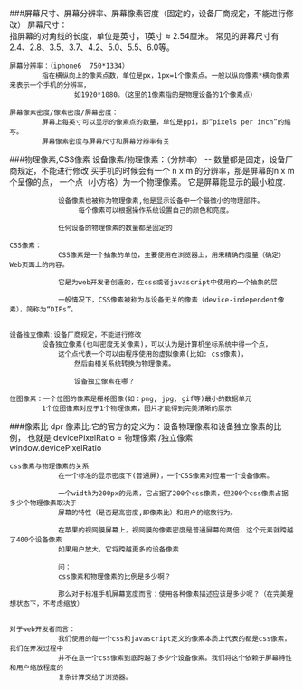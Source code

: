 ###屏幕尺寸、屏幕分辨率、屏幕像素密度（固定的，设备厂商规定，不能进行修改）
	屏幕尺寸：   
			指屏幕的对角线的长度，单位是英寸，1英寸 ≈ 2.54厘米。
		           常见的屏幕尺寸有2.4、2.8、3.5、3.7、4.2、5.0、5.5、6.0等。
		           
	屏幕分辨率：（iphone6  750*1334）
			指在横纵向上的像素点数，单位是px，1px=1个像素点。一般以纵向像素*横向像素来表示一个手机的分辨率，
		            如1920*1080。（这里的1像素指的是物理设备的1个像素点）
		            
	屏幕像素密度/像素密度/屏幕密度：
			屏幕上每英寸可以显示的像素点的数量，单位是ppi，即“pixels per inch”的缩写。
			屏幕像素密度与屏幕尺寸和屏幕分辨率有关
				

###物理像素,CSS像素
	 设备像素/物理像素：（分辨率）  -- 数量都是固定，设备厂商规定，不能进行修改
	 			买手机的时候会有一个 n x m 的分辨率，那是屏幕的n x m个呈像的点，
	 				一个点（小方格）为一个物理像素。
		        		它是屏幕能显示的最小粒度.
		        
		    	设备像素也被称为物理像素,他是显示设备中一个最微小的物理部件。
		  			 每个像素可以根据操作系统设置自己的颜色和亮度。
		    			
		    	任何设备的物理像素的数量都是固定的 
		      
	CSS像素：
				CSS像素是一个抽象的单位，主要使用在浏览器上，用来精确的度量（确定）Web页面上的内容。
				
				它是为web开发者创造的，在css或者javascript中使用的一个抽象的层
				
				一般情况下，CSS像素被称为与设备无关的像素（device-independent像素），简称为“DIPs”。
									
				
	设备独立像素:设备厂商规定，不能进行修改
			设备独立像素(也叫密度无关像素)，可以认为是计算机坐标系统中得一个点，
				这个点代表一个可以由程序使用的虚拟像素(比如: css像素)，
					然后由相关系统转换为物理像素。
					
					设备独立像素在哪？
					
	位图像素：一个位图的像素是栅格图像(如：png, jpg, gif等)最小的数据单元	
			1个位图像素对应于1个物理像素，图片才能得到完美清晰的展示		
				
	

###像素比 dpr
	像素比:它的官方的定义为：设备物理像素和设备独立像素的比例，
			也就是 devicePixelRatio = 物理像素 /独立像素   
				window.devicePixelRatio
				
				
	css像素与物理像素的关系
				在一个标准的显示密度下(普通屏)，一个CSS像素对应着一个设备像素。
				
				一个width为200px的元素，它占据了200个css像素，但200个css像素占据多少个物理像素取决于
				屏幕的特性（是否是高密度,即像素比）和用户的缩放行为。
				
				在苹果的视网膜屏幕上，视网膜的像素密度是普通屏幕的两倍，这个元素就跨越了400个设备像素
				如果用户放大，它将跨越更多的设备像素
				
				问：
				css像素和物理像素的比例是多少啊？
				
				那么对于标准手机屏幕宽度而言：使用各种像素描述应该是多少呢？（在完美理想状态下，不考虑缩放）
				
					
	对于web开发者而言：
				我们使用的每一个css和javascript定义的像素本质上代表的都是css像素，我们在开发过程中
				并不在意一个css像素到底跨越了多少个设备像素。我们将这个依赖于屏幕特性和用户缩放程度的
				复杂计算交给了浏览器。
